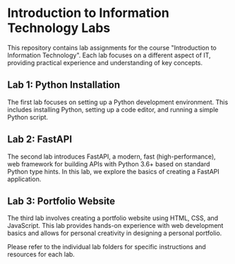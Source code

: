 # Introduction to Information Technology Labs

This repository contains lab assignments for the course "Introduction to Information Technology". Each lab focuses on a different aspect of IT, providing practical experience and understanding of key concepts.

## Lab 1: Python Installation

The first lab focuses on setting up a Python development environment. This includes installing Python, setting up a code editor, and running a simple Python script.

## Lab 2: FastAPI

The second lab introduces FastAPI, a modern, fast (high-performance), web framework for building APIs with Python 3.6+ based on standard Python type hints. In this lab, we explore the basics of creating a FastAPI application.

## Lab 3: Portfolio Website

The third lab involves creating a portfolio website using HTML, CSS, and JavaScript. This lab provides hands-on experience with web development basics and allows for personal creativity in designing a personal portfolio.

Please refer to the individual lab folders for specific instructions and resources for each lab.